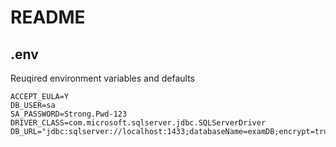# README

## .env

Reuqired environment variables and defaults

```env
ACCEPT_EULA=Y
DB_USER=sa
SA_PASSWORD=Strong.Pwd-123
DRIVER_CLASS=com.microsoft.sqlserver.jdbc.SQLServerDriver
DB_URL="jdbc:sqlserver://localhost:1433;databaseName=examDB;encrypt=true;trustServerCertificate=true;"
```
